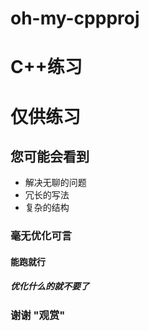 # oh-my-cppproj
# C++练习
# 仅供练习
## 您可能会看到
* 解决无聊的问题
* 冗长的写法
* 复杂的结构

### 毫无优化可言
#### 能跑就行
##### 优化什么的就不要了
### 谢谢 "观赏"

